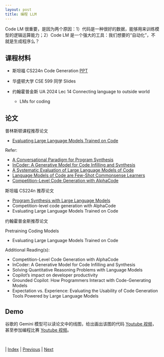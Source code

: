 ```yaml
---
layout: post
title: 编程 LLM
---
```


Code LM 很重要，是因为两个原因：1）代码是一种很好的数据，能够用来训练模型的逻辑运算能力；2）Code LM 是一个强大的工具：我们想要的“自动化”，不就是生成程序么？

## 课程材料

- 斯坦福 CS224n Code Generation [PPT](https://web.stanford.edu/class/cs224n/slides/cs224n-2023-lecture15-code-generation.pdf) 

- 华盛顿大学 CSE 599 同学 Slides

- 约翰霍普金斯 UA 2024 Lec 14 Connecting language to outside world
    - LMs for coding

## 论文

普林斯顿课程推荐论文

- [Evaluating Large Language Models Trained on Code](https://arxiv.org/pdf/2107.03374.pdf)

Refer:
- [A Conversational Paradigm for Program Synthesis](https://arxiv.org/pdf/2203.13474.pdf)
- [InCoder: A Generative Model for Code Infilling and Synthesis](https://arxiv.org/pdf/2204.05999.pdf)
- [A Systematic Evaluation of Large Language Models of Code](https://arxiv.org/pdf/2202.13169.pdf)
- [Language Models of Code are Few-Shot Commonsense Learners](https://arxiv.org/pdf/2210.07128.pdf)
- [Competition-Level Code Generation with AlphaCode](https://arxiv.org/pdf/2203.07814.pdf)

斯坦福 CS224n 推荐论文

- [Program Synthesis with Large Language Models](https://arxiv.org/pdf/2108.07732.pdf)
- Competition-level code generation with AlphaCode
- Evaluating Large Language Models Trained on Code

约翰霍普金斯推荐论文

Pretraining Coding Models
- Evaluating Large Language Models Trained on Code

Additional Reading(s):
- Competition-Level Code Generation with AlphaCode
- InCoder: A Generative Model for Code Infilling and Synthesis
- Solving Quantitative Reasoning Problems with Language Models
- Copilot’s impact on developer productivity
- Grounded Copilot: How Programmers Interact with Code-Generating Models
- Expectation vs. Experience: Evaluating the Usability of Code Generation Tools Powered by Large Language Models

## Demo

谷歌的 Gemini 模型可以读论文中的线图，给出画出该图的代码 [Youtube 视频](https://www.youtube.com/watch?v=sPiOP_CB54A)，甚至参加编程比赛 [Youtube 视频](https://www.youtube.com/watch?v=LvGmVmHv69s)。

<br/>

| [Index](./) | [Previous](2-16-peft) | [Next](2-21-multi-modal)
